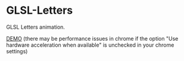 # GLSL-Letters
GLSL Letters animation.

[DEMO](https://glsl-letters.vercel.app/) (there may be performance issues in chrome if the option "Use hardware acceleration when available" is unchecked in your chrome settings)
